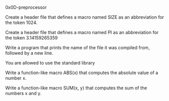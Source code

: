 0x0D-preprocessor

Create a header file that defines a macro named SIZE as an abbreviation for the token 1024.

Create a header file that defines a macro named PI as an abbreviation for the token 3.14159265359

Write a program that prints the name of the file it was compiled from, followed by a new line.

You are allowed to use the standard library

Write a function-like macro ABS(x) that computes the absolute value of a number x.

Write a function-like macro SUM(x, y) that computes the sum of the numbers x and y.



